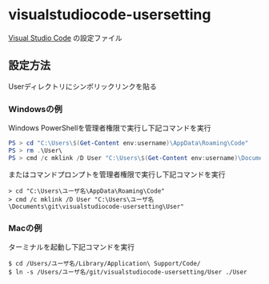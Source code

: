 # visualstudiocode-usersetting

[Visual Studio Code](https://code.visualstudio.com/) の設定ファイル

## 設定方法

Userディレクトリにシンボリックリンクを貼る

### Windowsの例

Windows PowerShellを管理者権限で実行し下記コマンドを実行

```PowerShell
PS > cd "C:\Users\$(Get-Content env:username)\AppData\Roaming\Code"
PS > rm .\User\
PS > cmd /c mklink /D User "C:\Users\$(Get-Content env:username)\Documents\git\visualstudiocode-usersetting\User" 
```

またはコマンドプロンプトを管理者権限で実行し下記コマンドを実行

```
> cd "C:\Users\ユーザ名\AppData\Roaming\Code" 
> cmd /c mklink /D User "C:\Users\ユーザ名\Documents\git\visualstudiocode-usersetting\User" 
```

### Macの例

ターミナルを起動し下記コマンドを実行

```
$ cd /Users/ユーザ名/Library/Application\ Support/Code/
$ ln -s /Users/ユーザ名/git/visualstudiocode-usersetting/User ./User
```

